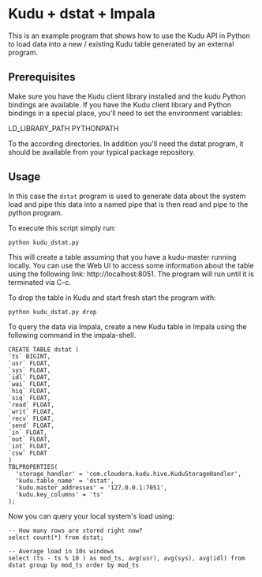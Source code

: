# Kudu + dstat + Impala

This is an example program that shows how to use the Kudu API in Python to load data into
a new / existing Kudu table generated by an external program.

## Prerequisites

Make sure you have the Kudu client library installed and the kudu Python bindings are
available. If you have the Kudu client library and Python bindings in a special place,
you'll need to set the environment variables:

   LD_LIBRARY_PATH
   PYTHONPATH

To the according directories. In addition you'll need the dstat program, it should be
available from your typical package repository.

## Usage

In this case the `dstat` program is used to generate data about the system load and pipe
this data into a named pipe that is then read and pipe to the python program.

To execute this script simply run:

    python kudu_dstat.py

This will create a table assuming that you have a kudu-master running locally. You can use
the Web UI to access some information about the table using the following link:
http://localhost:8051. The program will run until it is terminated via C-c.

To drop the table in Kudu and start fresh start the program with:

    python kudu_dstat.py drop

To query the data via Impala, create a new Kudu table in Impala using the
following command in the impala-shell.

    CREATE TABLE dstat (
    `ts` BIGINT,
    `usr` FLOAT,
    `sys` FLOAT,
    `idl` FLOAT,
    `wai` FLOAT,
    `hiq` FLOAT,
    `siq` FLOAT,
    `read` FLOAT,
    `writ` FLOAT,
    `recv` FLOAT,
    `send` FLOAT,
    `in` FLOAT,
    `out` FLOAT,
    `int` FLOAT,
    `csw` FLOAT
    )
    TBLPROPERTIES(
      'storage_handler' = 'com.cloudera.kudu.hive.KuduStorageHandler',
      'kudu.table_name' = 'dstat',
      'kudu.master_addresses' = '127.0.0.1:7051',
      'kudu.key_columns' = 'ts'
    );

Now you can query your local system's load using:


    -- How many rows are stored right now?
    select count(*) from dstat;

    -- Average load in 10s windows
    select (ts - ts % 10 ) as mod_ts, avg(usr), avg(sys), avg(idl) from dstat group by mod_ts order by mod_ts
